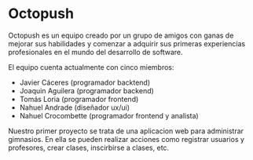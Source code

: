# Octopush

Octopush es un equipo creado por un grupo de amigos con ganas de mejorar sus habilidades y comenzar a adquirir sus primeras experiencias profesionales en el mundo del desarrollo de software.

El equipo cuenta actualmente con cinco miembros:
- Javier Cáceres (programador backtend)
- Joaquin Aguilera (programador backend)
- Tomás Loria (programador frontend)
- Nahuel Andrade (diseñador ux/ui)
- Nahuel Crocombette (programador frontend y analista)

Nuestro primer proyecto se trata de una aplicacion web para administrar gimnasios. En ella se pueden realizar acciones como registrar usuarios y profesores, crear clases, inscirbirse a clases, etc.
